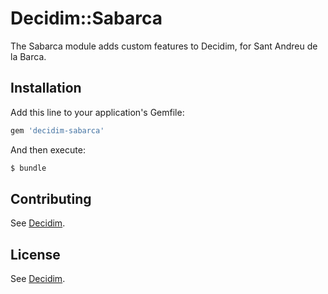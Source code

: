 # Decidim::Sabarca

The Sabarca module adds custom features to Decidim, for Sant Andreu de la Barca.

## Installation

Add this line to your application's Gemfile:

```ruby
gem 'decidim-sabarca'
```

And then execute:
```bash
$ bundle
```

## Contributing
See [Decidim](https://github.com/decidim/decidim).

## License
See [Decidim](https://github.com/decidim/decidim).
